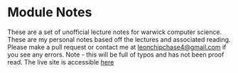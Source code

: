 # Module Notes
These are a set of unofficial lecture notes for warwick computer science.
These are my personal notes based off the lectures and associated reading.
Please make a pull request or contact me at leonchipchase4@gmail.com if you see any errors.
Note - this will be full of typos and has not been proof read.
The live site is accessible [here](https://www.lchipchase.github.io/modulenotes)

